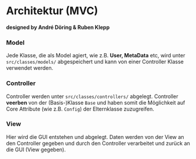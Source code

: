# Architektur (MVC)   
<b>designed by André Döring & Ruben Klepp</b>

### Model  

Jede Klasse, die als Model agiert, wie z.B. <b>User, MetaData</b> etc, wird unter <code>src/classes/models/</code> abgespeichert und kann
von einer Controller Klasse verwendet werden.

### Controller

Controller werden unter <code>src/classes/controllers/</code> abgelegt. Controller <b>veerben</b> von der (Basis-)Klasse <code>Base</code> und haben somit
die Möglichkeit auf Core Attribute (wie z.B. <code>Config</code>) der Elternklasse zuzugreifen.

### View

Hier wird die GUI entstehen und abgelegt. Daten werden von der View an den Controller gegeben und durch den Controller verarbeitet und zurück an die GUI (View gegeben).





